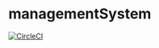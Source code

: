 # managementSystem
[![CircleCI](https://dl.circleci.com/status-badge/img/gh/aybolali/managementSystem/tree/master.svg?style=svg)](https://dl.circleci.com/status-badge/redirect/gh/aybolali/managementSystem/tree/master)
